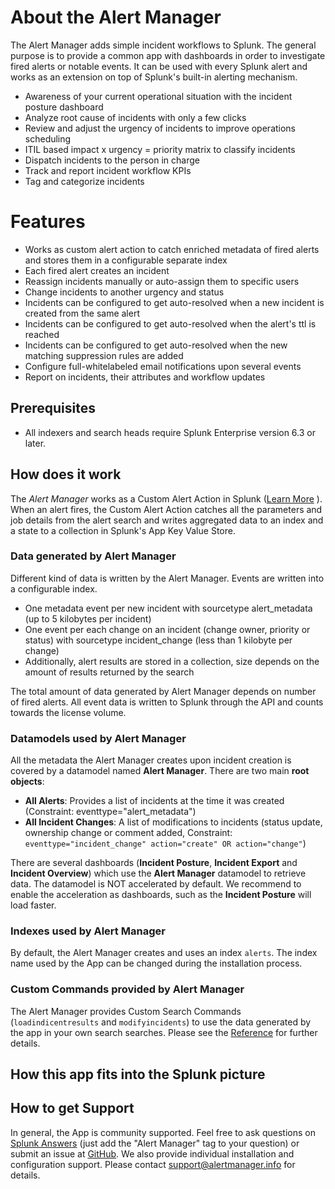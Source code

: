 # About the Alert Manager
The Alert Manager adds simple incident workflows to Splunk. The general purpose is to provide a common app with dashboards in order to investigate fired alerts or notable events. It can be used with every Splunk alert and works as an extension on top of Splunk's built-in alerting mechanism.

* Awareness of your current operational situation with the incident posture dashboard
* Analyze root cause of incidents with only a few clicks
* Review and adjust the urgency of incidents to improve operations scheduling
* ITIL based impact x urgency = priority matrix to classify incidents
* Dispatch incidents to the person in charge
* Track and report incident workflow KPIs
* Tag and categorize incidents

# Features
* Works as custom alert action to catch enriched metadata of fired alerts and stores them in a configurable separate index
* Each fired alert creates an incident
* Reassign incidents manually or auto-assign them to specific users
* Change incidents to another urgency and status
* Incidents can be configured to get auto-resolved when a new incident is created from the same alert
* Incidents can be configured to get auto-resolved when the alert's ttl is reached
* Incidents can be configured to get auto-resolved when the new matching suppression rules are added
* Configure full-whitelabeled email notifications upon several events
* Report on incidents, their attributes and workflow updates

## Prerequisites
* All indexers and search heads require Splunk Enterprise version 6.3 or later.

## How does it work

The *Alert Manager* works as a Custom Alert Action in Splunk ([Learn More](http://docs.splunk.com/Documentation/Splunk/6.3.0/AdvancedDev/ModAlertsIntro) ). When an alert fires, the Custom Alert Action  catches all the parameters and job details from the alert search and writes aggregated data to an index and a state to a collection in Splunk's App Key Value Store.

### Data generated by Alert Manager 
Different kind of data is written by the Alert Manager. Events are written into a configurable index.

* One metadata event per new incident with sourcetype alert_metadata (up to 5 kilobytes per incident)
* One event per each change on an incident (change owner, priority or status) with sourcetype incident_change (less than 1 kilobyte per change)
* Additionally, alert results are stored in a collection, size depends on the amount of results returned by the search

The total amount of data generated by Alert Manager depends on number of fired alerts. All event data is written to Splunk through the API and counts towards the license volume.

### Datamodels used by Alert Manager 
All the metadata the Alert Manager creates upon incident creation is covered by a datamodel named **Alert Manager**. 
There are two main **root objects**:

* **All Alerts**: Provides a list of incidents at the time it was created (Constraint: eventtype="alert_metadata")
* **All Incident Changes**: A list of modifications to incidents (status update, ownership change or comment added, Constraint: `eventtype="incident_change" action="create" OR action="change"`)

There are several dashboards (**Incident Posture**, **Incident Export** and **Incident Overview**) which use the **Alert Manager** datamodel to retrieve data.
The datamodel is NOT accelerated by default. We recommend to enable the acceleration as dashboards, such as the **Incident Posture** will load faster.

### Indexes used by Alert Manager
By default, the Alert Manager creates and uses an index `alerts`. The index name used by the App can be changed during the installation process.

### Custom Commands provided by Alert Manager

The Alert Manager provides Custom Search Commands (`loadindicentresults` and `modifyincidents`) to use the data generated by the app in your own search searches. Please see the [Reference](reference.md#custom-search-commands) for further details.


## How this app fits into the Splunk picture

## How to get Support
In general, the App is community supported. Feel free to ask questions on [Splunk Answers](https://answers.splunk.com/) (just add the "Alert Manager" tag to your question) or submit an issue at [GitHub](https://github.com/simcen/alert_manager/issues).
We also provide individual installation and configuration support. Please contact <support@alertmanager.info> for details.
